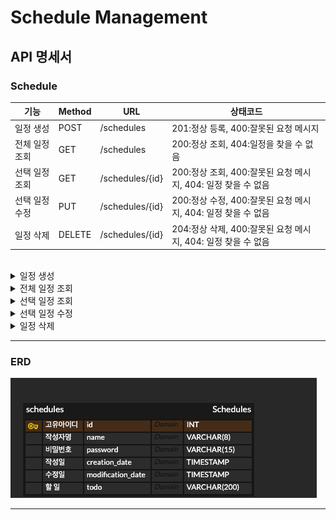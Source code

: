 # Schedule Management

## API 명세서

### Schedule
| 기능       | Method | URL              | 상태코드                                       |
|----------|-------|-----------------|--------------------------------------------|
| 일정 생성    | POST | /schedules       | 201:정상 등록, 400:잘못된 요청 메시지                  |
| 전체 일정 조회 | GET   | /schedules      | 200:정상 조회, 404:일정을 찾을 수 없음                 |
| 선택 일정 조회 | GET   | /schedules/{id}  | 200:정상 조회, 400:잘못된 요청 메시지, 404: 일정 찾을 수 없음 |
| 선택 일정 수정 | PUT   | /schedules/{id} | 200:정상 수정, 400:잘못된 요청 메시지, 404: 일정 찾을 수 없음 |
| 일정 삭제    | DELETE | /schedules/{id}  | 204:정상 삭제, 400:잘못된 요청 메시지, 404: 일정 찾을 수 없음 |


<br>
<details>
<summary> 일정 생성</summary>

|메서드| URL        | 
|----|------------|
|POST| /schedules | 
#### Request
```
{
name : "작성자명",
password : "비밀번호",
title : "일정제목",
todo : "내용"
}
```

#### Response
```
{
id : "1",
name : "작성자명",
title : "일정제목",
creationDate : "YYYY-MM-DD",
modificationDate : "YYYY-MM-DD",
todo : "내용"
}
```
</details>

<details>
<summary> 전체 일정 조회</summary>

| 메서드 |URL|
|-----|---|
| GET |/schedules|
#### Response
```
{
name : "작성자명",
title : "일정제목",
creationDate : "YYYY-MM-DD",
modificationDate : "YYYY-MM-DD",
todo : "내용"
}
```
</details>

<details>
<summary> 선택 일정 조회</summary>

| 메서드 |URL|
|-----|---|
| GET |schedules/{id}|
#### Response
```
{
id : "1",
name : "작성자명",
title : "일정제목",
creationDate : "YYYY-MM-DD",
modificationDate : "YYYY-MM-DD",
todo : "내용"
}
```
</details>

<details>
<summary> 선택 일정 수정</summary>

| 메서드 |URL|
|-----|---|
| PUT |schedules/{id}|

#### Request
```
{
password : "비밀번호",
name : "작성자 명"
todo : "수정된 내용"
}
```

#### Response
```
{
id : "1",
title : "수정된 일정제목",
modificationDate : "수정일",
todo : "수정된 내용"
}
```
</details>

<details>
<summary> 일정 삭제</summary>

| 메서드    | URL|
|--------|---|
| DELETE |/schedules/{id}|
#### Resquest
```
{
password : "비밀번호"
}
```
</details>

***
### ERD
![schedules.png](schedules.png)
***
